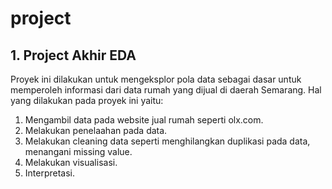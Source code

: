 # project
## 1. Project Akhir EDA
Proyek ini dilakukan untuk mengeksplor pola data sebagai dasar untuk memperoleh informasi dari data rumah yang dijual di daerah Semarang. Hal yang dilakukan pada proyek ini yaitu:
1. Mengambil data pada website jual rumah seperti olx.com.
2. Melakukan penelaahan pada data.
3. Melakukan cleaning data seperti menghilangkan duplikasi pada data, menangani missing value.
4. Melakukan visualisasi.
5. Interpretasi.
